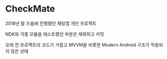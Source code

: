# CheckMate

2018년 말 즈음에 진행했던 채팅앱 개인 프로젝트

NDK와 각종 모듈을 테스트했던 부분은 제외하고 커밋

오래 전 프로젝트라 코드가 거칠고 MVVM을 비롯한 Modern Android 구조가 적용되지 않은 상태

